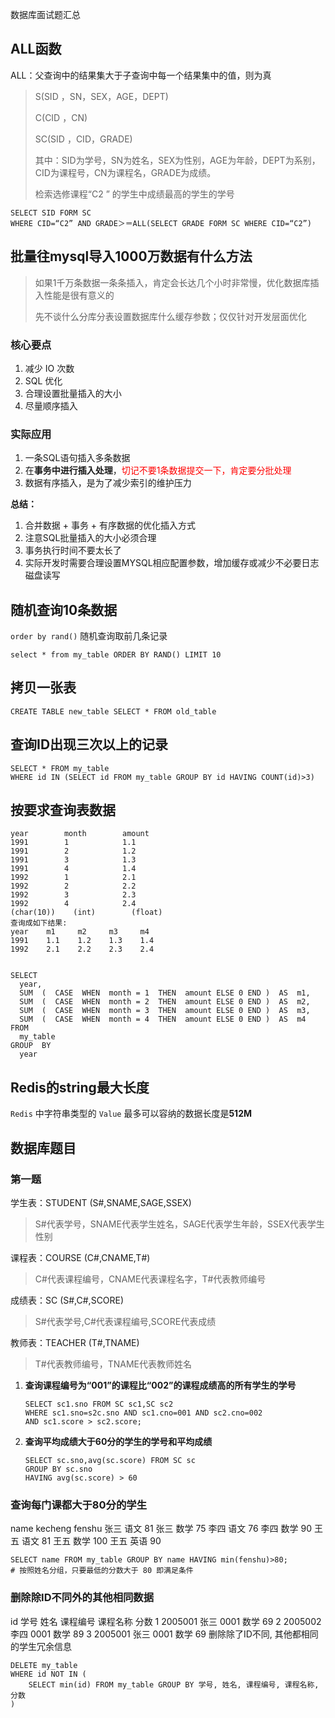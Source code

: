 数据库面试题汇总

## ALL函数

ALL：父查询中的结果集大于子查询中每一个结果集中的值，则为真

> S(SID ，SN，SEX，AGE，DEPT)
>
> C(CID ，CN)
>
> SC(SID ，CID，GRADE)
>
> 其中：SID为学号，SN为姓名，SEX为性别，AGE为年龄，DEPT为系别，CID为课程号，CN为课程名，GRADE为成绩。
>
> 检索选修课程“C2 ” 的学生中成绩最高的学生的学号

````mysql
SELECT SID FORM SC 
WHERE CID=“C2” AND GRADE＞＝ALL(SELECT GRADE FORM SC WHERE CID=“C2”)
````



## 批量往mysql导入1000万数据有什么方法

> 如果1千万条数据一条条插入，肯定会长达几个小时非常慢，优化数据库插入性能是很有意义的
>
> 先不谈什么分库分表设置数据库什么缓存参数；仅仅针对开发层面优化

### 核心要点

1. 减少 IO 次数
2. SQL 优化
3. 合理设置批量插入的大小
4. 尽量顺序插入

### 实际应用

1. 一条SQL语句插入多条数据    
2. 在**事务中进行插入处理**，<font color=red>切记不要1条数据提交一下，肯定要分批处理</font>
3. 数据有序插入，是为了减少索引的维护压力

**总结：**

1. 合并数据 + 事务 + 有序数据的优化插入方式
2. 注意SQL批量插入的大小必须合理
3. 事务执行时间不要太长了
4. 实际开发时需要合理设置MYSQL相应配置参数，增加缓存或减少不必要日志磁盘读写



## 随机查询10条数据

`order by rand()` 随机查询取前几条记录

```MYSQL
select * from my_table ORDER BY RAND() LIMIT 10
```

## 拷贝一张表

```mysql
CREATE TABLE new_table SELECT * FROM old_table
```

## 查询ID出现三次以上的记录

```mysql
SELECT * FROM my_table 
WHERE id IN (SELECT id FROM my_table GROUP BY id HAVING COUNT(id)>3)
```

## 按要求查询表数据

```mysql
year        month        amount
1991        1            1.1
1991        2            1.2
1991        3            1.3
1991        4            1.4
1992        1            2.1
1992        2            2.2
1992        3            2.3
1992        4            2.4
(char(10))    (int)        (float)
查询成如下结果:
year    m1     m2     m3     m4
1991    1.1    1.2    1.3    1.4
1992    2.1    2.2    2.3    2.4


SELECT
  year,
  SUM  (  CASE  WHEN  month = 1  THEN  amount ELSE 0 END )  AS  m1,
  SUM  (  CASE  WHEN  month = 2  THEN  amount ELSE 0 END )  AS  m2,
  SUM  (  CASE  WHEN  month = 3  THEN  amount ELSE 0 END )  AS  m3,
  SUM  (  CASE  WHEN  month = 4  THEN  amount ELSE 0 END )  AS  m4
FROM
  my_table
GROUP  BY
  year
```

## Redis的string最大长度

`Redis` 中字符串类型的 `Value` 最多可以容纳的数据长度是**512M** 



## 数据库题目

### 第一题

学生表：STUDENT  (S#,SNAME,SAGE,SSEX)

> S#代表学号，SNAME代表学生姓名，SAGE代表学生年龄，SSEX代表学生性别

课程表：COURSE  (C#,CNAME,T#)

> C#代表课程编号，CNAME代表课程名字，T#代表教师编号

成绩表：SC   (S#,C#,SCORE)

> S#代表学号,C#代表课程编号,SCORE代表成绩

教师表：TEACHER  (T#,TNAME)

> T#代表教师编号，TNAME代表教师姓名

1. **查询课程编号为“001”的课程比“002”的课程成绩高的所有学生的学号**

   ```mysql
   SELECT sc1.sno FROM SC sc1,SC sc2 
   WHERE sc1.sno=s2c.sno AND sc1.cno=001 AND sc2.cno=002 
   AND sc1.score > sc2.score;
   ```

2. **查询平均成绩大于60分的学生的学号和平均成绩**

   ```mysql
   SELECT sc.sno,avg(sc.score) FROM SC sc 
   GROUP BY sc.sno 
   HAVING avg(sc.score) > 60
   ```



### 查询每门课都大于80分的学生

name   kecheng   fenshu
张三    语文       81
张三     数学       75
李四     语文       76
李四     数学       90
王五     语文       81
王五     数学       100
王五     英语       90

```mysql
SELECT name FROM my_table GROUP BY name HAVING min(fenshu)>80;
# 按照姓名分组，只要最低的分数大于 80 即满足条件
```



### 删除除ID不同外的其他相同数据

id  学号   姓名 课程编号 课程名称 分数
1        2005001 张三 0001     数学    69
2        2005002 李四 0001      数学    89
3        2005001 张三 0001      数学    69
删除除了ID不同, 其他都相同的学生冗余信息

```mysql
DELETE my_table 
WHERE id NOT IN (
    SELECT min(id) FROM my_table GROUP BY 学号, 姓名, 课程编号, 课程名称, 分数
)
```

